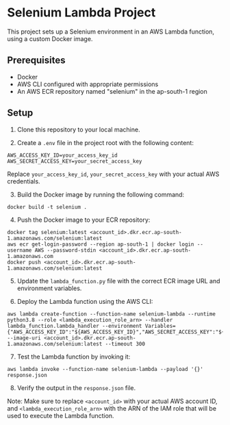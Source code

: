 # Selenium Lambda Project

This project sets up a Selenium environment in an AWS Lambda function, using a custom Docker image.

## Prerequisites

- Docker
- AWS CLI configured with appropriate permissions
- An AWS ECR repository named "selenium" in the ap-south-1 region

## Setup

1. Clone this repository to your local machine.

2. Create a `.env` file in the project root with the following content:

```
AWS_ACCESS_KEY_ID=your_access_key_id
AWS_SECRET_ACCESS_KEY=your_secret_access_key
```

Replace `your_access_key_id`, `your_secret_access_key` with your actual AWS credentials.

3. Build the Docker image by running the following command:

```
docker build -t selenium .
```

4. Push the Docker image to your ECR repository:

```
docker tag selenium:latest <account_id>.dkr.ecr.ap-south-1.amazonaws.com/selenium:latest
aws ecr get-login-password --region ap-south-1 | docker login --username AWS --password-stdin <account_id>.dkr.ecr.ap-south-1.amazonaws.com
docker push <account_id>.dkr.ecr.ap-south-1.amazonaws.com/selenium:latest
```

5. Update the `lambda_function.py` file with the correct ECR image URL and environment variables.

6. Deploy the Lambda function using the AWS CLI:

```
aws lambda create-function --function-name selenium-lambda --runtime python3.8 --role <lambda_execution_role_arn> --handler lambda_function.lambda_handler --environment Variables={"AWS_ACCESS_KEY_ID":"${AWS_ACCESS_KEY_ID}","AWS_SECRET_ACCESS_KEY":"${AWS_SECRET_ACCESS_KEY}","AWS_API_KEY":"${AWS_API_KEY}"} --image-uri <account_id>.dkr.ecr.ap-south-1.amazonaws.com/selenium:latest --timeout 300
```

7. Test the Lambda function by invoking it:

```
aws lambda invoke --function-name selenium-lambda --payload '{}' response.json
```

8. Verify the output in the `response.json` file.

Note: Make sure to replace `<account_id>` with your actual AWS account ID, and `<lambda_execution_role_arn>` with the ARN of the IAM role that will be used to execute the Lambda function.